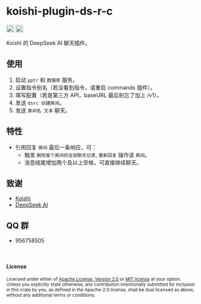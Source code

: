 # koishi-plugin-ds-r-c

[<img alt="github" src="https://img.shields.io/badge/github-araea/ds_r_c-8da0cb?style=for-the-badge&labelColor=555555&logo=github" height="20">](https://github.com/araea/koishi-plugin-ds-r-c)
[<img alt="npm" src="https://img.shields.io/npm/v/koishi-plugin-ds-r-c.svg?style=for-the-badge&color=fc8d62&logo=npm" height="20">](https://www.npmjs.com/package/koishi-plugin-ds-r-c)

Koishi 的 DeepSeek AI 聊天插件。

## 使用

1. 启动 `pptr` 和 `数据库` 服务。
2. 设置指令别名（若没看到指令，请重启 commands 插件）。
3. 填写配置（若是第三方 API，baseURL 最后别忘了加上 /v1）。
4. 发送 `dsrc 创建房间`。
5. 发送 `房间名 文本` 聊天。

## 特性

* 引用回复 `房间` 最后一条响应，可：
  * 触发 `删除某个房间的全部聊天记录`, `重新回复` 操作该 `房间`。
  * 消息结尾增加两个及以上空格，可直接继续聊天。

## 致谢

* [Koishi](https://koishi.chat/)
* [DeepSeek AI](https://deepseek.ai/)

## QQ 群

* 956758505

<br>

#### License

<sup>
Licensed under either of <a href="LICENSE-APACHE">Apache License, Version
2.0</a> or <a href="LICENSE-MIT">MIT license</a> at your option.
</sup>

<br>

<sub>
Unless you explicitly state otherwise, any contribution intentionally submitted
for inclusion in this crate by you, as defined in the Apache-2.0 license, shall
be dual licensed as above, without any additional terms or conditions.
</sub>

